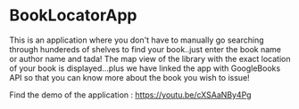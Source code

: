 # BookLocatorApp
This is an application where you don't have to manually go searching through hundereds of shelves to find your book..just enter the book name or author name and tada!
The map view of the library with the exact location of your book is displayed...plus we have linked the app with GoogleBooks API so that you can know more about the book you wish to issue!

Find the demo of the application : https://youtu.be/cXSAaNBy4Pg
